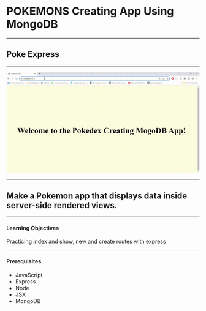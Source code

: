 <h1>POKEMONS Creating App Using MongoDB </h1>

<hr />

<h2>Poke Express</h2>

<hr />


![](mongodbpokemon.gif)


<hr />


<h2>Make a Pokemon app that displays data inside server-side rendered views.</h2>

<hr />

<h4>Learning Objectives</h4>
Practicing index and show, new and create routes with express

<hr />

<h4>Prerequisites</h4>
<ul>
<li>JavaScript</li>
<li>Express</li>
<li>Node</li>
<li>JSX</li>
<li>MongoDB</li>
  
</ul>

